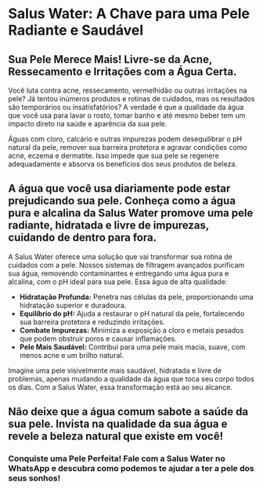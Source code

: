 # Salus Water: A Chave para uma Pele Radiante e Saudável

## Sua Pele Merece Mais! Livre-se da Acne, Ressecamento e Irritações com a Água Certa.

Você luta contra acne, ressecamento, vermelhidão ou outras irritações na pele? Já tentou inúmeros produtos e rotinas de cuidados, mas os resultados são temporários ou insatisfatórios? A verdade é que a qualidade da água que você usa para lavar o rosto, tomar banho e até mesmo beber tem um impacto direto na saúde e aparência da sua pele.

Águas com cloro, calcário e outras impurezas podem desequilibrar o pH natural da pele, remover sua barreira protetora e agravar condições como acne, eczema e dermatite. Isso impede que sua pele se regenere adequadamente e absorva os benefícios dos seus produtos de beleza.

## A água que você usa diariamente pode estar prejudicando sua pele. Conheça como a água pura e alcalina da Salus Water promove uma pele radiante, hidratada e livre de impurezas, cuidando de dentro para fora.

A Salus Water oferece uma solução que vai transformar sua rotina de cuidados com a pele. Nossos sistemas de filtragem avançados purificam sua água, removendo contaminantes e entregando uma água pura e alcalina, com o pH ideal para sua pele. Essa água de alta qualidade:

*   **Hidratação Profunda:** Penetra nas células da pele, proporcionando uma hidratação superior e duradoura.
*   **Equilíbrio do pH:** Ajuda a restaurar o pH natural da pele, fortalecendo sua barreira protetora e reduzindo irritações.
*   **Combate Impurezas:** Minimiza a exposição a cloro e metais pesados que podem obstruir poros e causar inflamações.
*   **Pele Mais Saudável:** Contribui para uma pele mais macia, suave, com menos acne e um brilho natural.

Imagine uma pele visivelmente mais saudável, hidratada e livre de problemas, apenas mudando a qualidade da água que toca seu corpo todos os dias. Com a Salus Water, essa transformação está ao seu alcance.

## Não deixe que a água comum sabote a saúde da sua pele. Invista na qualidade da sua água e revele a beleza natural que existe em você!

### Conquiste uma Pele Perfeita! Fale com a Salus Water no WhatsApp e descubra como podemos te ajudar a ter a pele dos seus sonhos!

